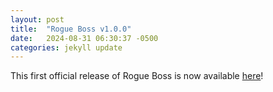 ```yaml
---
layout: post
title:  "Rogue Boss v1.0.0"
date:   2024-08-31 06:30:37 -0500
categories: jekyll update
---
```

This first official release of Rogue Boss is now available [here](https://github.com/narlock/RogueBoss/releases/tag/v1.0.0)!
